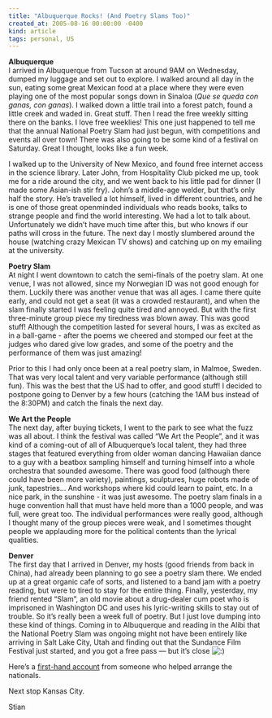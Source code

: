 ```yaml
---
title: "Albuquerque Rocks! (And Poetry Slams Too)"
created_at: 2005-08-16 00:00:00 -0400
kind: article
tags: personal, US
---
```


**Albuquerque**\
 I arrived in Albuquerque from Tucson at around 9AM on Wednesday, dumped
my luggage and set out to explore. I walked around all day in the sun,
eating some great Mexican food at a place where they were even playing
one of the most popular songs down in Sinaloa (*Que se queda con ganas,
con ganas*). I walked down a little trail into a forest patch, found a
little creek and waded in. Great stuff. Then I read the free weekly
sitting there on the banks. I love free weeklies! This one just happened
to tell me that the annual National Poetry Slam had just begun, with
competitions and events all over town! There was also going to be some
kind of a festival on Saturday. Great I thought, looks like a fun week.

I walked up to the University of New Mexico, and found free internet
access in the science library. Later John, from Hospitality Club picked
me up, took me for a ride around the city, and we went back to his
little pad for dinner (I made some Asian-ish stir fry). John’s a
middle-age welder, but that’s only half the story. He’s travelled a lot
himself, lived in different countries, and he is one of those great
openminded individuals who reads books, talks to strange people and find
the world interesting. We had a lot to talk about. Unfortunately we
didn’t have much time after this, but who knows if our paths will cross
in the future. The next day I mostly slumbered around the house
(watching crazy Mexican TV shows) and catching up on my emailing at the
university.

**Poetry Slam**\
 At night I went downtown to catch the semi-finals of the poetry slam.
At one venue, I was not allowed, since my Norwegian ID was not good
enough for them. Luckily there was another venue that was all ages. I
came there quite early, and could not get a seat (it was a crowded
restaurant), and when the slam finally started I was feeling quite tired
and annoyed. But with the first three-minute group piece my tiredness
was blown away. This was good stuff! Although the competition lasted for
several hours, I was as excited as in a ball-game - after the poems we
cheered and stomped our feet at the judges who dared give low grades,
and some of the poetry and the performance of them was just amazing!

Prior to this I had only once been at a real poetry slam, in Malmoe,
Sweden. That was very local talent and very variable performance
(although still fun). This was the best that the US had to offer, and
good stuff! I decided to postpone going to Denver by a few hours
(catching the 1AM bus instead of the 8:30PM) and catch the finals the
next day.

**We Art the People**\
 The next day, after buying tickets, I went to the park to see what the
fuzz was all about. I think the festival was called “We Art the People”,
and it was kind of a coming-out of all of Albuquerque’s local talent,
they had three stages that featured everything from older woman dancing
Hawaiian dance to a guy with a beatbox sampling himself and turning
himself into a whole orchestra that sounded awesome. There was good food
(although there could have been more variety), paintings, sculptures,
huge robots made of junk, tapestries… And workshops where kid could
learn to paint, etc. In a nice park, in the sunshine - it was just
awesome. The poetry slam finals in a huge convention hall that must have
held more than a 1000 people, and was full, were great too. The
individual performances were really good, although I thought many of the
group pieces were weak, and I sometimes thought people we applauding
more for the political contents than the lyrical qualities.

**Denver**\
 The first day that I arrived in Denver, my hosts (good friends from
back in China), had already been planning to go see a poetry slam there.
We ended up at a great organic cafe of sorts, and listened to a band jam
with a poetry reading, but were to tired to stay for the entire thing.
Finally, yesterday, my friend rented “Slam”, an old movie about a
drug-dealer cum poet who is imprisoned in Washington DC and uses his
lyric-writing skills to stay out of trouble. So it’s really been a week
full of poetry. But I just love dumping into these kind of things.
Coming in to Albuquerque and reading in the Alibi that the National
Poetry Slam was ongoing might not have been entirely like arriving in
Salt Lake City, Utah and finding out that the Sundance Film Festival
just started, and you got a free pass — but it’s close
![:)](http://reganmian.net/blog/wp-includes/images/smilies/icon_smile.gif)

Here’s a [first-hand
account](http://m-pyre.blogspot.com/2005/08/poets-passing.html) from
someone who helped arrange the nationals.

Next stop Kansas City.

Stian

